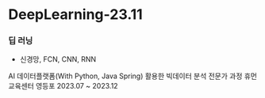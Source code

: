 # DeepLearning-23.11

### 딥 러닝
- 신경망, FCN, CNN, RNN

AI 데이터플랫폼(With Python, Java Spring) 활용한 빅데이터 분석 전문가 과정
휴먼교육센터 영등포
2023.07 ~ 2023.12

